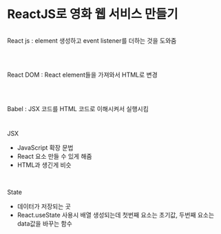 <h1>ReactJS로 영화 웹 서비스 만들기</h1>

<pre><script src="https://unpkg.com/react@17.0.2/umd/react.production.min.js"></script></pre>
React js : element 생성하고 event listener를 더하는 것을 도와줌

</br>

<pre><script src="https://unpkg.com/react-dom@17.0.2/umd/react-dom.production.min.js"></script></pre>
React DOM : React element들을 가져와서 HTML로 변경 

</br>

<pre><script src="https://unpkg.com/@babel/standalone/babel.min.js"></script></pre>
Babel : JSX 코드를 HTML 코드로 이해시켜서 실행시킴

<h1></h1>

JSX
- JavaScript 확장 문법
- React 요소 만들 수 있게 해줌
- HTML과 생긴게 비슷


</br>

State
- 데이터가 저장되는 곳 
- React.useState 사용시 배열 생성되는데 첫번째 요소는 초기값, 두번째 요소는 data값을 바꾸는 함수

